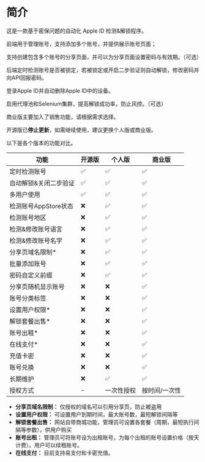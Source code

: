 # 简介

这是一款基于密保问题的自动化 Apple ID 检测&解锁程序。

前端用于管理账号，支持添加多个账号，并提供展示账号页面；

支持创建包含多个账号的分享页面，并可以为分享页面设置密码与有效期。（可选）

后端定时检测账号是否被锁定，若被锁定或开启二步验证则自动解锁，修改密码并向API回报密码。

登录Apple ID并自动删除Apple ID中的设备。

启用代理池和Selenium集群，提高解锁成功率，防止风控。（可选）

商业版主要加入了销售功能，请根据需求选择。

开源版已**停止更新**，如需继续使用，建议更换个人版或商业版。

以下是各个版本的功能对比。

| 功能             | 开源版 | 个人版   | 商业版     |
|----------------|-----|-------|---------|
| 定时检测账号         | ✅   | ✅     | ✅       |
| 自动解锁&关闭二步验证    | ✅   | ✅     | ✅       |
| 多用户使用          | ✅   | ✅     | ✅       |
| 检测账号AppStore状态 | ❌   | ✅     | ✅       |
| 检测账号地区         | ❌   | ✅     | ✅       |
| 检测&修改账号语言      | ❌   | ✅     | ✅       |
| 检测&修改账号名字      | ❌   | ✅     | ✅       |
| 分享页域名限制*       | ❌   | ✅     | ✅       |
| 批量添加账号         | ❌   | ✅     | ✅       |
| 密码自定义前缀        | ❌   | ✅     | ✅       |
| 分享页随机显示账号      | ❌   | ❌     | ✅       |
| 账号分类标签         | ❌   | ❌     | ✅       |
| 设置用户权限*        | ❌   | ❌     | ✅       |
| 解锁套餐出售*        | ❌   | ❌     | ✅       |
| 账号出租*          | ❌   | ❌     | ✅       |
| 在线支付*          | ❌   | ❌     | ✅       |
| 充值卡密           | ❌   | ❌     | ✅       |
| 账号兑换           | ❌   | ❌     | ✅       |
| 长期维护           | ❌   | ✅     | ✅       |
| 授权方式           | -   | 一次性授权 | 按时间/一次性 |

* **分享页域名限制：** 仅授权的域名可以引用分享页，防止被盗用
* **设置用户权限：** 可设置用户到期时间，最大账号数，最短解锁间隔等
* **解锁套餐出售：** 网站自带商城功能，管理员可设置各套餐（周期，最短执行间隔等参数），供用户购买
* **账号出租：** 管理员可将账号设为出租账号，为每个出租的账号设置价格（按天计费）。用户可以续租账号。
* **在线支付：** 目前支持易支付和卡密充值。
